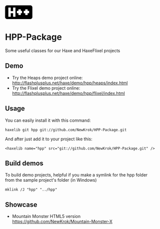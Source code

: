 ![Alt text](/flixeldemo/assets/images/hpp_logo_small.png "HPP-Package")
# HPP-Package
Some useful classes for our Haxe and HaxeFlixel projects

## Demo
- Try the Heaps demo project online: http://flashplusplus.net/haxe/demo/hpp/heaps/index.html
- Try the Flixel demo project online: http://flashplusplus.net/haxe/demo/hpp/flixel/index.html

## Usage
You can easily install it with this command:
```
haxelib git hpp git://github.com/NewKrok/HPP-Package.git
```
And after just add it to your project like this:
```
<haxelib name="hpp" src="git://github.com/NewKrok/HPP-Package.git" />
```

## Build demos
To build demo projects, helpful if you make a symlink for the hpp folder from the sample project's folder (in Windows)
```
mklink /J "hpp" "../hpp"
```

## Showcase
  * Mountain Monster HTML5 version https://github.com/NewKrok/Mountain-Monster-X
